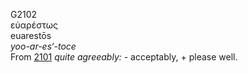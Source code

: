 <body>
  <p>G2102<br>  εὐαρέστως  <br> euarestōs  <br><i>yoo-ar-es‘-toce </i><br>From <a href="g2101.htm">2101</a>  <i>quite</i> <i>agreeably:</i> - acceptably, + please well.<br></p>
 </body>